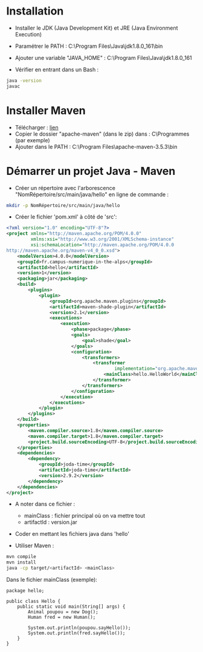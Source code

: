 
# Installation

* Installer le JDK (Java Development Kit) et JRE (Java Environment Execution)

* Paramétrer le PATH : C:\Program Files\Java\jdk1.8.0_161\bin

* Ajouter une variable "JAVA_HOME" : C:\Program Files\Java\jdk1.8.0_161

* Vérifier en entrant dans un Bash :

```bash
java -version
javac
```


# Installer Maven

* Télécharger : [lien](http://maven.apache.org/download.cgi)
* Copier le dossier "apache-maven" (dans le zip) dans : C\Programmes (par exemple)
* Ajouter dans le PATH : C:\Program Files\apache-maven-3.5.3\bin


# Démarrer un projet Java - Maven

* Créer un répertoire avec l'arborescence "NomRépertoire/src/main/java/hello" en ligne de commande :

```bash
mkdir -p NomRépertoire/src/main/java/hello
```

* Créer le fichier 'pom.xml' à côté de 'src':

```xml
<?xml version="1.0" encoding="UTF-8"?>
<project xmlns="http://maven.apache.org/POM/4.0.0"
         xmlns:xsi="http://www.w3.org/2001/XMLSchema-instance"
         xsi:schemaLocation="http://maven.apache.org/POM/4.0.0
http://maven.apache.org/maven-v4_0_0.xsd">
    <modelVersion>4.0.0</modelVersion>
    <groupId>fr.campus-numerique-in-the-alps</groupId>
    <artifactId>hello</artifactId>
    <version>1</version>
    <packaging>jar</packaging>
    <build>
        <plugins>
            <plugin>
                <groupId>org.apache.maven.plugins</groupId>
                <artifactId>maven-shade-plugin</artifactId>
                <version>2.1</version>
                <executions>
                    <execution>
                        <phase>package</phase>
                        <goals>
                            <goal>shade</goal>
                        </goals>
                        <configuration>
                            <transformers>
                                <transformer
                                        implementation="org.apache.maven.plugins.shade.resource.ManifestResourceTransformer">
                                    <mainClass>hello.HelloWorld</mainClass>
                                </transformer>
                            </transformers>
                        </configuration>
                    </execution>
                </executions>
            </plugin>
        </plugins>
    </build>
    <properties>
        <maven.compiler.source>1.8</maven.compiler.source>
        <maven.compiler.target>1.8</maven.compiler.target>
        <project.build.sourceEncoding>UTF-8</project.build.sourceEncoding>
    </properties>
    <dependencies>
        <dependency>
            <groupId>joda-time</groupId>
            <artifactId>joda-time</artifactId>
            <version>2.9.2</version>
        </dependency>
    </dependencies>
</project>
```
* A noter dans ce fichier :
  * mainClass : fichier principal où on va mettre tout
  * artifactId : version.jar
* Coder en mettant les fichiers java dans 'hello'

* Utiliser Maven :
```bash
mvn compile
mvn install
java -cp target/<artifactId> <mainClass>
```


Dans le fichier mainClass (exemple):
```
package hello;

public class Hello {
    public static void main(String[] args) {
        Animal poupou = new Dog();
        Human fred = new Human();

        System.out.println(poupou.sayHello());
        System.out.println(fred.sayHello());
    }
}
```




